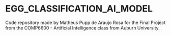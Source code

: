# EGG_CLASSIFICATION_AI_MODEL
Code repository made by Matheus Pupp de Araujo Rosa for the Final Project from the COMP6600 - Artificial Intelligence class from Auburn University. 
